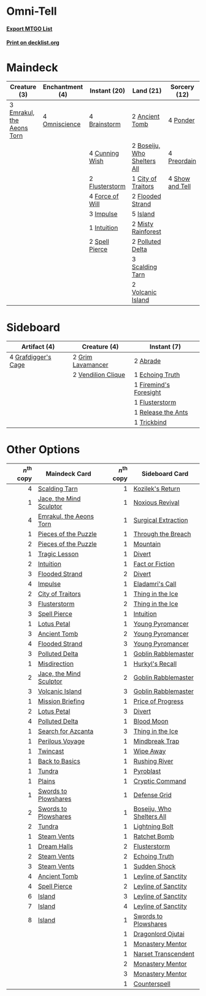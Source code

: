 # Omni-Tell

#### [Export MTGO List](../collection/Omni-Tell/Omni-Tell.txt)
#### [Print on decklist.org](http://decklist.org/?deckmain=2%09Ancient%20Tomb%0A2%09Boseiju,%20Who%20Shelters%20All%0A4%09Brainstorm%0A1%09City%20of%20Traitors%0A4%09Cunning%20Wish%0A3%09Emrakul,%20the%20Aeons%20Torn%0A2%09Flooded%20Strand%0A2%09Flusterstorm%0A4%09Force%20of%20Will%0A3%09Impulse%0A1%09Intuition%0A5%09Island%0A2%09Misty%20Rainforest%0A4%09Omniscience%0A2%09Polluted%20Delta%0A4%09Ponder%0A4%09Preordain%0A3%09Scalding%20Tarn%0A4%09Show%20and%20Tell%0A2%09Spell%20Pierce%0A2%09Volcanic%20Island&deckside=2%09Abrade%0A1%09Echoing%20Truth%0A1%09Firemind's%20Foresight%0A1%09Flusterstorm%0A4%09Grafdigger's%20Cage%0A2%09Grim%20Lavamancer%0A1%09Release%20the%20Ants%0A1%09Trickbind%0A2%09Vendilion%20Clique)
# Maindeck

|                                            Creature (3)                                            |                                    Enchantment (4)                                     |                                       Instant (20)                                       |                                              Land (21)                                               |                                       Sorcery (12)                                       |
|----------------------------------------------------------------------------------------------------|----------------------------------------------------------------------------------------|------------------------------------------------------------------------------------------|------------------------------------------------------------------------------------------------------|------------------------------------------------------------------------------------------|
|3 [Emrakul, the Aeons Torn](http://gatherer.wizards.com/Pages/Card/Details.aspx?multiverseid=397905)|4 [Omniscience](http://gatherer.wizards.com/Pages/Card/Details.aspx?multiverseid=430669)|4 [Brainstorm](http://gatherer.wizards.com/Pages/Card/Details.aspx?multiverseid=382871)   |2 [Ancient Tomb](http://gatherer.wizards.com/Pages/Card/Details.aspx?multiverseid=382842)             |4 [Ponder](http://gatherer.wizards.com/Pages/Card/Details.aspx?multiverseid=451051)       |
|                                                                                                    |                                                                                        |4 [Cunning Wish](http://gatherer.wizards.com/Pages/Card/Details.aspx?multiverseid=34400)  |2 [Boseiju, Who Shelters All](http://gatherer.wizards.com/Pages/Card/Details.aspx?multiverseid=291507)|4 [Preordain](http://gatherer.wizards.com/Pages/Card/Details.aspx?multiverseid=265979)    |
|                                                                                                    |                                                                                        |2 [Flusterstorm](http://gatherer.wizards.com/Pages/Card/Details.aspx?multiverseid=382942) |1 [City of Traitors](http://gatherer.wizards.com/Pages/Card/Details.aspx?multiverseid=397543)         |4 [Show and Tell](http://gatherer.wizards.com/Pages/Card/Details.aspx?multiverseid=416878)|
|                                                                                                    |                                                                                        |4 [Force of Will](http://gatherer.wizards.com/Pages/Card/Details.aspx?multiverseid=382943)|2 [Flooded Strand](http://gatherer.wizards.com/Pages/Card/Details.aspx?multiverseid=405098)           |                                                                                          |
|                                                                                                    |                                                                                        |3 [Impulse](http://gatherer.wizards.com/Pages/Card/Details.aspx?multiverseid=373330)      |5 [Island](http://gatherer.wizards.com/Pages/Card/Details.aspx?multiverseid=439602)                   |                                                                                          |
|                                                                                                    |                                                                                        |1 [Intuition](http://gatherer.wizards.com/Pages/Card/Details.aspx?multiverseid=397633)    |2 [Misty Rainforest](http://gatherer.wizards.com/Pages/Card/Details.aspx?multiverseid=426065)         |                                                                                          |
|                                                                                                    |                                                                                        |2 [Spell Pierce](http://gatherer.wizards.com/Pages/Card/Details.aspx?multiverseid=425876) |2 [Polluted Delta](http://gatherer.wizards.com/Pages/Card/Details.aspx?multiverseid=405104)           |                                                                                          |
|                                                                                                    |                                                                                        |                                                                                          |3 [Scalding Tarn](http://gatherer.wizards.com/Pages/Card/Details.aspx?multiverseid=426069)            |                                                                                          |
|                                                                                                    |                                                                                        |                                                                                          |2 [Volcanic Island](http://gatherer.wizards.com/Pages/Card/Details.aspx?multiverseid=383147)          |                                                                                          |


# Sideboard

|                                         Artifact (4)                                         |                                        Creature (4)                                         |                                           Instant (7)                                           |
|----------------------------------------------------------------------------------------------|---------------------------------------------------------------------------------------------|-------------------------------------------------------------------------------------------------|
|4 [Grafdigger's Cage](http://gatherer.wizards.com/Pages/Card/Details.aspx?multiverseid=426046)|2 [Grim Lavamancer](http://gatherer.wizards.com/Pages/Card/Details.aspx?multiverseid=234706) |2 [Abrade](http://gatherer.wizards.com/Pages/Card/Details.aspx?multiverseid=430772)              |
|                                                                                              |2 [Vendilion Clique](http://gatherer.wizards.com/Pages/Card/Details.aspx?multiverseid=370390)|1 [Echoing Truth](http://gatherer.wizards.com/Pages/Card/Details.aspx?multiverseid=370394)       |
|                                                                                              |                                                                                             |1 [Firemind's Foresight](http://gatherer.wizards.com/Pages/Card/Details.aspx?multiverseid=426593)|
|                                                                                              |                                                                                             |1 [Flusterstorm](http://gatherer.wizards.com/Pages/Card/Details.aspx?multiverseid=382942)        |
|                                                                                              |                                                                                             |1 [Release the Ants](http://gatherer.wizards.com/Pages/Card/Details.aspx?multiverseid=152619)    |
|                                                                                              |                                                                                             |1 [Trickbind](http://gatherer.wizards.com/Pages/Card/Details.aspx?multiverseid=110499)           |


# Other Options

|*n*<sup>th</sup> copy|                                          Maindeck Card                                           |*n*<sup>th</sup> copy|                                           Sideboard Card                                           |
|--------------------:|--------------------------------------------------------------------------------------------------|--------------------:|----------------------------------------------------------------------------------------------------|
|                    4|[Scalding Tarn](http://gatherer.wizards.com/Pages/Card/Details.aspx?multiverseid=426069)          |                    1|[Kozilek's Return](http://gatherer.wizards.com/Pages/Card/Details.aspx?multiverseid=407608)         |
|                    1|[Jace, the Mind Sculptor](http://gatherer.wizards.com/Pages/Card/Details.aspx?multiverseid=382979)|                    1|[Noxious Revival](http://gatherer.wizards.com/Pages/Card/Details.aspx?multiverseid=230067)          |
|                    4|[Emrakul, the Aeons Torn](http://gatherer.wizards.com/Pages/Card/Details.aspx?multiverseid=397905)|                    1|[Surgical Extraction](http://gatherer.wizards.com/Pages/Card/Details.aspx?multiverseid=397706)      |
|                    1|[Pieces of the Puzzle](http://gatherer.wizards.com/Pages/Card/Details.aspx?multiverseid=409821)   |                    1|[Through the Breach](http://gatherer.wizards.com/Pages/Card/Details.aspx?multiverseid=430684)       |
|                    2|[Pieces of the Puzzle](http://gatherer.wizards.com/Pages/Card/Details.aspx?multiverseid=409821)   |                    1|[Mountain](http://gatherer.wizards.com/Pages/Card/Details.aspx?multiverseid=439604)                 |
|                    1|[Tragic Lesson](http://gatherer.wizards.com/Pages/Card/Details.aspx?multiverseid=430740)          |                    1|[Divert](http://gatherer.wizards.com/Pages/Card/Details.aspx?multiverseid=429872)                   |
|                    2|[Intuition](http://gatherer.wizards.com/Pages/Card/Details.aspx?multiverseid=397633)              |                    1|[Fact or Fiction](http://gatherer.wizards.com/Pages/Card/Details.aspx?multiverseid=382930)          |
|                    3|[Flooded Strand](http://gatherer.wizards.com/Pages/Card/Details.aspx?multiverseid=405098)         |                    2|[Divert](http://gatherer.wizards.com/Pages/Card/Details.aspx?multiverseid=429872)                   |
|                    4|[Impulse](http://gatherer.wizards.com/Pages/Card/Details.aspx?multiverseid=373330)                |                    1|[Eladamri's Call](http://gatherer.wizards.com/Pages/Card/Details.aspx?multiverseid=442192)          |
|                    2|[City of Traitors](http://gatherer.wizards.com/Pages/Card/Details.aspx?multiverseid=397543)       |                    1|[Thing in the Ice](http://gatherer.wizards.com/Pages/Card/Details.aspx?multiverseid=409836)         |
|                    3|[Flusterstorm](http://gatherer.wizards.com/Pages/Card/Details.aspx?multiverseid=382942)           |                    2|[Thing in the Ice](http://gatherer.wizards.com/Pages/Card/Details.aspx?multiverseid=409836)         |
|                    3|[Spell Pierce](http://gatherer.wizards.com/Pages/Card/Details.aspx?multiverseid=425876)           |                    1|[Intuition](http://gatherer.wizards.com/Pages/Card/Details.aspx?multiverseid=397633)                |
|                    1|[Lotus Petal](http://gatherer.wizards.com/Pages/Card/Details.aspx?multiverseid=420602)            |                    1|[Young Pyromancer](http://gatherer.wizards.com/Pages/Card/Details.aspx?multiverseid=413697)         |
|                    3|[Ancient Tomb](http://gatherer.wizards.com/Pages/Card/Details.aspx?multiverseid=382842)           |                    2|[Young Pyromancer](http://gatherer.wizards.com/Pages/Card/Details.aspx?multiverseid=413697)         |
|                    4|[Flooded Strand](http://gatherer.wizards.com/Pages/Card/Details.aspx?multiverseid=405098)         |                    3|[Young Pyromancer](http://gatherer.wizards.com/Pages/Card/Details.aspx?multiverseid=413697)         |
|                    3|[Polluted Delta](http://gatherer.wizards.com/Pages/Card/Details.aspx?multiverseid=405104)         |                    1|[Goblin Rabblemaster](http://gatherer.wizards.com/Pages/Card/Details.aspx?multiverseid=438486)      |
|                    1|[Misdirection](http://gatherer.wizards.com/Pages/Card/Details.aspx?multiverseid=438455)           |                    1|[Hurkyl's Recall](http://gatherer.wizards.com/Pages/Card/Details.aspx?multiverseid=397868)          |
|                    2|[Jace, the Mind Sculptor](http://gatherer.wizards.com/Pages/Card/Details.aspx?multiverseid=382979)|                    2|[Goblin Rabblemaster](http://gatherer.wizards.com/Pages/Card/Details.aspx?multiverseid=438486)      |
|                    3|[Volcanic Island](http://gatherer.wizards.com/Pages/Card/Details.aspx?multiverseid=383147)        |                    3|[Goblin Rabblemaster](http://gatherer.wizards.com/Pages/Card/Details.aspx?multiverseid=438486)      |
|                    1|[Mission Briefing](http://gatherer.wizards.com/Pages/Card/Details.aspx?multiverseid=452794)       |                    1|[Price of Progress](http://gatherer.wizards.com/Pages/Card/Details.aspx?multiverseid=234714)        |
|                    2|[Lotus Petal](http://gatherer.wizards.com/Pages/Card/Details.aspx?multiverseid=420602)            |                    3|[Divert](http://gatherer.wizards.com/Pages/Card/Details.aspx?multiverseid=429872)                   |
|                    4|[Polluted Delta](http://gatherer.wizards.com/Pages/Card/Details.aspx?multiverseid=405104)         |                    1|[Blood Moon](http://gatherer.wizards.com/Pages/Card/Details.aspx?multiverseid=370419)               |
|                    1|[Search for Azcanta](http://gatherer.wizards.com/Pages/Card/Details.aspx?multiverseid=435226)     |                    3|[Thing in the Ice](http://gatherer.wizards.com/Pages/Card/Details.aspx?multiverseid=409836)         |
|                    1|[Perilous Voyage](http://gatherer.wizards.com/Pages/Card/Details.aspx?multiverseid=435219)        |                    1|[Mindbreak Trap](http://gatherer.wizards.com/Pages/Card/Details.aspx?multiverseid=197532)           |
|                    1|[Twincast](http://gatherer.wizards.com/Pages/Card/Details.aspx?multiverseid=80412)                |                    1|[Wipe Away](http://gatherer.wizards.com/Pages/Card/Details.aspx?multiverseid=118911)                |
|                    1|[Back to Basics](http://gatherer.wizards.com/Pages/Card/Details.aspx?multiverseid=5711)           |                    1|[Rushing River](http://gatherer.wizards.com/Pages/Card/Details.aspx?multiverseid=25942)             |
|                    1|[Tundra](http://gatherer.wizards.com/Pages/Card/Details.aspx?multiverseid=383139)                 |                    1|[Pyroblast](http://gatherer.wizards.com/Pages/Card/Details.aspx?multiverseid=159243)                |
|                    1|[Plains](http://gatherer.wizards.com/Pages/Card/Details.aspx?multiverseid=439601)                 |                    1|[Cryptic Command](http://gatherer.wizards.com/Pages/Card/Details.aspx?multiverseid=370439)          |
|                    1|[Swords to Plowshares](http://gatherer.wizards.com/Pages/Card/Details.aspx?multiverseid=383119)   |                    1|[Defense Grid](http://gatherer.wizards.com/Pages/Card/Details.aspx?multiverseid=425805)             |
|                    2|[Swords to Plowshares](http://gatherer.wizards.com/Pages/Card/Details.aspx?multiverseid=383119)   |                    1|[Boseiju, Who Shelters All](http://gatherer.wizards.com/Pages/Card/Details.aspx?multiverseid=291507)|
|                    2|[Tundra](http://gatherer.wizards.com/Pages/Card/Details.aspx?multiverseid=383139)                 |                    1|[Lightning Bolt](http://gatherer.wizards.com/Pages/Card/Details.aspx?multiverseid=234704)           |
|                    1|[Steam Vents](http://gatherer.wizards.com/Pages/Card/Details.aspx?multiverseid=405109)            |                    1|[Ratchet Bomb](http://gatherer.wizards.com/Pages/Card/Details.aspx?multiverseid=205482)             |
|                    1|[Dream Halls](http://gatherer.wizards.com/Pages/Card/Details.aspx?multiverseid=397553)            |                    2|[Flusterstorm](http://gatherer.wizards.com/Pages/Card/Details.aspx?multiverseid=382942)             |
|                    2|[Steam Vents](http://gatherer.wizards.com/Pages/Card/Details.aspx?multiverseid=405109)            |                    2|[Echoing Truth](http://gatherer.wizards.com/Pages/Card/Details.aspx?multiverseid=370394)            |
|                    3|[Steam Vents](http://gatherer.wizards.com/Pages/Card/Details.aspx?multiverseid=405109)            |                    1|[Sudden Shock](http://gatherer.wizards.com/Pages/Card/Details.aspx?multiverseid=370388)             |
|                    4|[Ancient Tomb](http://gatherer.wizards.com/Pages/Card/Details.aspx?multiverseid=382842)           |                    1|[Leyline of Sanctity](http://gatherer.wizards.com/Pages/Card/Details.aspx?multiverseid=397677)      |
|                    4|[Spell Pierce](http://gatherer.wizards.com/Pages/Card/Details.aspx?multiverseid=425876)           |                    2|[Leyline of Sanctity](http://gatherer.wizards.com/Pages/Card/Details.aspx?multiverseid=397677)      |
|                    6|[Island](http://gatherer.wizards.com/Pages/Card/Details.aspx?multiverseid=439602)                 |                    3|[Leyline of Sanctity](http://gatherer.wizards.com/Pages/Card/Details.aspx?multiverseid=397677)      |
|                    7|[Island](http://gatherer.wizards.com/Pages/Card/Details.aspx?multiverseid=439602)                 |                    4|[Leyline of Sanctity](http://gatherer.wizards.com/Pages/Card/Details.aspx?multiverseid=397677)      |
|                    8|[Island](http://gatherer.wizards.com/Pages/Card/Details.aspx?multiverseid=439602)                 |                    1|[Swords to Plowshares](http://gatherer.wizards.com/Pages/Card/Details.aspx?multiverseid=383119)     |
|                     |                                                                                                  |                    1|[Dragonlord Ojutai](http://gatherer.wizards.com/Pages/Card/Details.aspx?multiverseid=394549)        |
|                     |                                                                                                  |                    1|[Monastery Mentor](http://gatherer.wizards.com/Pages/Card/Details.aspx?multiverseid=391883)         |
|                     |                                                                                                  |                    1|[Narset Transcendent](http://gatherer.wizards.com/Pages/Card/Details.aspx?multiverseid=394633)      |
|                     |                                                                                                  |                    2|[Monastery Mentor](http://gatherer.wizards.com/Pages/Card/Details.aspx?multiverseid=391883)         |
|                     |                                                                                                  |                    3|[Monastery Mentor](http://gatherer.wizards.com/Pages/Card/Details.aspx?multiverseid=391883)         |
|                     |                                                                                                  |                    1|[Counterspell](http://gatherer.wizards.com/Pages/Card/Details.aspx?multiverseid=382897)             |

